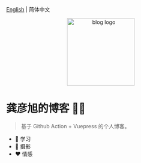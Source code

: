[English](./README.md) | 简体中文

<p align="center">
  <a href="https://yanxugong.github.io/blog/" target="_blank" rel="noopener noreferrer">
    <img width="180" src="https://yanxugong.gitee.io/blog/img/bg.jpg" alt="blog logo">
  </a>
</p>

# 龚彦旭的博客 🏳️‍🌈

> 基于 Github Action + Vuepress 的个人博客。

- 📗 学习
- 🤳 摄影
- ❤ 情感
